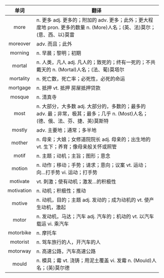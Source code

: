 |单词|翻译  |
|:--:|--| 
|	more	  	|	n. 更多 adj. 更多的；附加的 adv. 更多；此外；更大程度地 pron. 更多的数量 n. (More)人名；(英、法)莫尔；(意、西、以)莫雷		|	
|	moreover	  		|	adv. 而且；此外	|	
|	morning	  		|	n. 早晨；黎明；初期	|	
|	mortal	  	|	n. 人类，凡人 adj. 凡人的；致死的；终有一死的；不共戴天的 n. (Mortal)人名；(法、葡)莫塔尔		|	
|	mortality  		|		n. 死亡数，死亡率；必死性，必死的命运	|		
|	mortgage  		|		n. 抵押 vt. 抵押 房屋抵押贷款	|		
|	mosque  		|		n. 清真寺	|		
|	most  		|		n. 大部分，大多数 adj. 大部分的，多数的；最多的 adv. 最；非常，极其；最多；几乎 n. (Most)人名；(德、俄、法、芬、捷、英)莫斯特	|		
|	mostly  		|		adv. 主要地；通常；多半地	|		
|	mother  		|		n. 母亲；大娘；女修道院院长 adj. 母亲的；出生地的 vt. 生下；养育；像母亲般关怀或照管	|		
|	motif  		|		n. 主题；动机；主旨；图形；意念	|		
|	motion  		|		n. 动作；移动；手势；请求；意向；议案 vt. 运动；向…打手势 vi. 运动；打手势	|		
|	motivate  		|		vt. 刺激；使有动机；激发…的积极性	|		
|	motivation  		|		n. 动机；积极性；推动	|		
|	motive  		|		n. 动机，目的；主题 adj. 发动的；成为动机的 vt. 使产生动机，激起	|		
|	motor  		|		n. 发动机，马达；汽车 adj. 汽车的；机动的 vt. 以汽车载运 vi. 乘汽车	|		
|	motorbike  		|		n. 摩托车	|		
|	motorist  		|		n. 驾车旅行的人，开汽车的人	|		
|	motorway  		|		n. 高速公路，汽车高速公路	|		
|	mould  		|		n. 模具；霉 vt. 浇铸；用泥土覆盖 vi. 发霉 n. (Mould)人名；(英)莫尔德	|		
